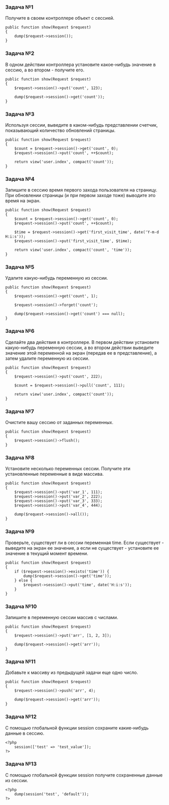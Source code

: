 ### Задача №1

Получите в своем контроллере объект с сессией.

    public function show(Request $request)
    {
        dump($request->session());
    }

### Задача №2

В одном действии контроллера установите какое-нибудь значение в сессию, а во втором - получите его.

    public function show(Request $request)
    {
        $request->session()->put('count', 123);

        dump($request->session()->get('count'));
    }

### Задача №3

Используя сессии, выведите в каком-нибудь представлении счетчик, показывающий количество обновлений страницы.

    public function show(Request $request)
    {
        $count = $request->session()->get('count', 0);
        $request->session()->put('count', ++$count);

        return view('user.index', compact('count'));
    }

### Задача №4

Запишите в сессию время первого захода пользователя на страницу. При обновлении страницы (и при первом заходе тоже)
выводите это время на экран.

    public function show(Request $request)
    {
        $count = $request->session()->get('count', 0);
        $request->session()->put('count', ++$count);

        $time = $request->session()->get('first_visit_time', date('Y-m-d H:i:s'));
        $request->session()->put('first_visit_time', $time);

        return view('user.index', compact('count', 'time'));
    }

### Задача №5

Удалите какую-нибудь переменную из сессии.

    public function show(Request $request)
    {
        $request->session()->get('count', 1);

        $request->session()->forget('count');

        dump($request->session()->get('count') === null);
    }

### Задача №6

Сделайте два действия в контроллере. В первом действии установите какую-нибудь переменную сессии, а во втором действии
выведите значение этой переменной на экран (передав ее в представление), а затем удалите переменную из сессии.

    public function show(Request $request)
    {
        $request->session()->put('count', 222);

        $count = $request->session()->pull('count', 111);

        return view('user.index', compact('count'));
    }

### Задача №7

Очистите вашу сессию от заданных переменных.

    public function show(Request $request)
    {
        $request->session()->flush();
    }

### Задача №8

Установите несколько переменных сессии. Получите эти установленные переменные в виде массива.

    public function show(Request $request)
    {
        $request->session()->put('var_1', 111);
        $request->session()->put('var_2', 222);
        $request->session()->put('var_3', 333);
        $request->session()->put('var_4', 444);

        dump($request->session()->all());
    }

### Задача №9

Проверьте, существует ли в сессии переменная time. Если существует - выведите на экран ее значение, а если не
существует - установите ее значение в текущий момент времени.

    public function show(Request $request)
    {
        if ($request->session()->exists('time')) {
            dump($request->session()->get('time'));
        } else {
            $request->session()->put('time', date('H:i:s'));
        }
    }

### Задача №10

Запишите в переменную сессии массив с числами.

    public function show(Request $request)
    {
        $request->session()->put('arr', [1, 2, 3]);

        dump($request->session()->get('arr'));
    }

### Задача №11

Добавьте к массиву из предыдущей задачи еще одно число.

    public function show(Request $request)
    {
        $request->session()->push('arr', 4);

        dump($request->session()->get('arr'));
    }

### Задача №12

С помощью глобальной функции session сохраните какие-нибудь данные в сессию.

    <?php
        session(['test' => 'test_value']);
    ?>

### Задача №13

С помощью глобальной функции session получите сохраненные данные из сессии.

    <?php
        dump(session('test', 'default'));
    ?>